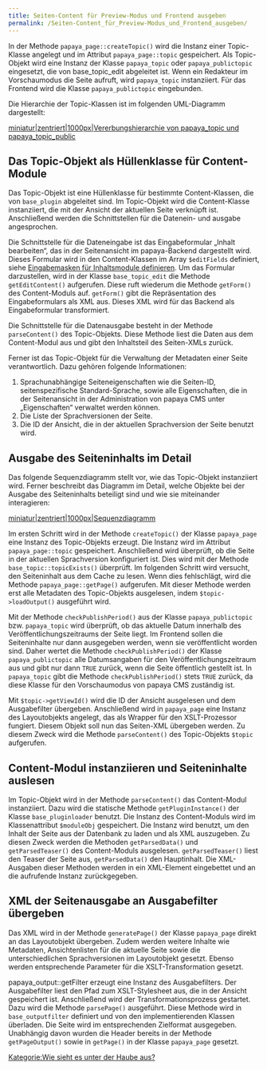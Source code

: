```yaml
---
title: Seiten-Content für Preview-Modus und Frontend ausgeben
permalink: /Seiten-Content_für_Preview-Modus_und_Frontend_ausgeben/
---
```


In der Methode `papaya_page::createTopic()` wird die Instanz einer Topic-Klasse angelegt und im Attribut `papaya_page::topic` gespeichert. Als Topic-Objekt wird eine Instanz der Klasse `papaya_topic` oder `papaya_publictopic` eingesetzt, die von base_topic_edit abgeleitet ist. Wenn ein Redakteur im Vorschaumodus die Seite aufruft, wird `papaya_topic` instanziiert. Für das Frontend wird die Klasse `papaya_publictopic` eingebunden.

Die Hierarchie der Topic-Klassen ist im folgenden UML-Diagramm dargestellt:

[miniatur|zentriert|1000px|Vererbungshierarchie von papaya_topic und papaya_topic_public](/images/File:KlassenBeimAufrufUMLDiagramm.png "wikilink")

Das Topic-Objekt als Hüllenklasse für Content-Module
----------------------------------------------------

Das Topic-Objekt ist eine Hüllenklasse für bestimmte Content-Klassen, die von `base_plugin` abgeleitet sind. Im Topic-Objekt wird die Content-Klasse instanziiert, die mit der Ansicht der aktuellen Seite verknüpft ist. Anschließend werden die Schnittstellen für die Datenein- und ausgabe angesprochen.

Die Schnittstelle für die Dateneingabe ist das Eingabeformular „Inhalt bearbeiten“, das in der Seitenansicht im papaya-Backend dargestellt wird. Dieses Formular wird in den Content-Klassen im Array `$editFields` definiert, siehe [Eingabemasken für Inhaltsmodule definieren](/Eingabemasken_für_Inhaltsmodule_definieren "wikilink"). Um das Formular darzustellen, wird in der Klasse `base_topic_edit` die Methode `getEditContent()` aufgerufen. Diese ruft wiederum die Methode `getForm()` des Content-Moduls auf. `getForm()` gibt die Repräsentation des Eingabeformulars als XML aus. Dieses XML wird für das Backend als Eingabeformular transformiert.

Die Schnittstelle für die Datenausgabe besteht in der Methode `parseContent()` des Topic-Objekts. Diese Methode liest die Daten aus dem Content-Modul aus und gibt den Inhaltsteil des Seiten-XMLs zurück.

Ferner ist das Topic-Objekt für die Verwaltung der Metadaten einer Seite verantwortlich. Dazu gehören folgende Informationen:

1.  Sprachunabhängige Seiteneigenschaften wie die Seiten-ID, seitenspezifische Standard-Sprache, sowie alle Eigenschaften, die in der Seitenansicht in der Administration von papaya CMS unter „Eigenschaften“ verwaltet werden können.
2.  Die Liste der Sprachversionen der Seite.
3.  Die ID der Ansicht, die in der aktuellen Sprachversion der Seite benutzt wird.

Ausgabe des Seiteninhalts im Detail
-----------------------------------

Das folgende Sequenzdiagramm stellt vor, wie das Topic-Objekt instanziiert wird. Ferner beschreibt das Diagramm im Detail, welche Objekte bei der Ausgabe des Seiteninhalts beteiligt sind und wie sie miteinander interagieren:

[miniatur|zentriert|1000px|Sequenzdiagramm](/images/File:UMLDiagramPapayaTopic.png "wikilink")

Im ersten Schritt wird in der Methode `createTopic()` der Klasse `papaya_page` eine Instanz des Topic-Objekts erzeugt. Die Instanz wird im Attribut `papaya_page::topic` gespeichert. Anschließend wird überprüft, ob die Seite in der aktuellen Sprachversion konfiguriert ist. Dies wird mit der Methode `base_topic::topicExists()` überprüft. Im folgenden Schritt wird versucht, den Seiteninhalt aus dem Cache zu lesen. Wenn dies fehlschlägt, wird die Methode `papaya_page::getPage()` aufgerufen. Mit dieser Methode werden erst alle Metadaten des Topic-Objekts ausgelesen, indem `$topic->loadOutput()` ausgeführt wird.

Mit der Methode `checkPublishPeriod()` aus der Klasse `papaya_publictopic` bzw. `papaya_topic` wird überprüft, ob das aktuelle Datum innerhalb des Veröffentlichungszeitraums der Seite liegt. Im Frontend sollen die Seiteninhalte nur dann ausgegeben werden, wenn sie veröffentlicht worden sind. Daher wertet die Methode `checkPublishPeriod()` der Klasse `papaya_publictopic` alle Datumsangaben für den Veröffentlichungszeitraum aus und gibt nur dann `TRUE` zurück, wenn die Seite öffentlich gestellt ist. In `papaya_topic` gibt die Methode `checkPublishPeriod()` stets `TRUE` zurück, da diese Klasse für den Vorschaumodus von papaya CMS zuständig ist.

Mit `$topic->getViewId()` wird die ID der Ansicht ausgelesen und dem Ausgabefilter übergeben. Anschließend wird in `papaya_page` eine Instanz des Layoutobjekts angelegt, das als Wrapper für den XSLT-Prozessor fungiert. Diesem Objekt soll nun das Seiten-XML übergeben werden. Zu diesem Zweck wird die Methode `parseContent()` des Topic-Objekts `$topic` aufgerufen.

Content-Modul instanziieren und Seiteninhalte auslesen
------------------------------------------------------

Im Topic-Objekt wird in der Methode `parseContent()` das Content-Modul instanziiert. Dazu wird die statische Methode `getPluginInstance()` der Klasse `base_pluginloader` benutzt. Die Instanz des Content-Moduls wird im Klassenattribut `$moduleObj` gespeichert. Die Instanz wird benutzt, um den Inhalt der Seite aus der Datenbank zu laden und als XML auszugeben. Zu diesen Zweck werden die Methoden `getParsedData()` und `getParsedTeaser()` des Content-Moduls ausgelesen. `getParsedTeaser()` liest den Teaser der Seite aus, `getParsedData()` den Hauptinhalt. Die XML-Ausgaben dieser Methoden werden in ein XML-Element eingebettet und an die aufrufende Instanz zurückgegeben.

XML der Seitenausgabe an Ausgabefilter übergeben
------------------------------------------------

Das XML wird in der Methode `generatePage()` der Klasse `papaya_page` direkt an das Layoutobjekt übergeben. Zudem werden weitere Inhalte wie Metadaten, Ansichtenlisten für die aktuelle Seite sowie die unterschiedlichen Sprachversionen im Layoutobjekt gesetzt. Ebenso werden entsprechende Parameter für die XSLT-Transformation gesetzt.

papaya_output::getFilter erzeugt eine Instanz des Ausgabefilters. Der Ausgabefilter liest den Pfad zum XSLT-Stylesheet aus, die in der Ansicht gespeichert ist. Anschließend wird der Transformationsprozess gestartet. Dazu wird die Methode `parsePage()` ausgeführt. Diese Methode wird in `base_outputfilter` definiert und von den implementierenden Klassen überladen. Die Seite wird im entsprechenden Zielformat ausgegeben. Unabhängig davon wurden die Header bereits in der Methode `getPageOutput()` sowie in `getPage()` in der Klasse `papaya_page` gesetzt.

[Kategorie:Wie sieht es unter der Haube aus?](/Kategorie:Wie_sieht_es_unter_der_Haube_aus? "wikilink")